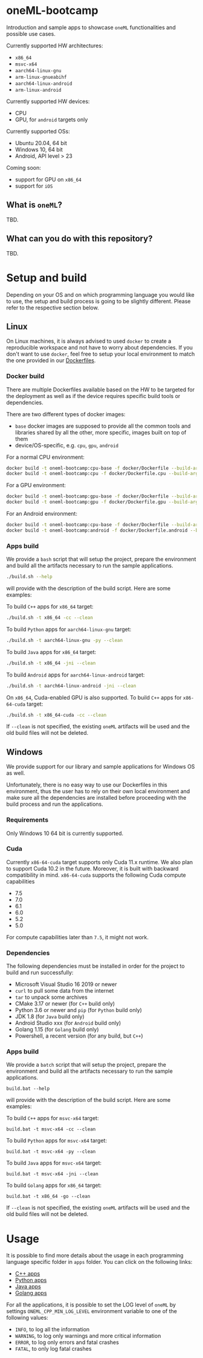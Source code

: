 # oneML-bootcamp

Introduction and sample apps to showcase `oneML` functionalities and possible use cases.

Currently supported HW architectures:
- `x86_64`
- `msvc-x64`
- `aarch64-linux-gnu`
- `arm-linux-gnueabihf`
- `aarch64-linux-android`
- `arm-linux-android`

Currently supported HW devices:
- CPU
- GPU, for `android` targets only

Currently supported OSs:
- Ubuntu 20.04, 64 bit
- Windows 10, 64 bit
- Android, API level > 23

Coming soon:
- support for GPU on `x86_64`
- support for `iOS`

## What is `oneML`?
TBD.

## What can you do with this repository?
TBD.

# Setup and build
Depending on your OS and on which programming language you would like to use, the
setup and build process is going to be slightly different. Please refer to the
respective section below.

## Linux
On Linux machines, it is always advised to used `docker` to create a reproducible
workspace and not have to worry about dependencies. If you don't want to use `docker`,
feel free to setup your local environment to match the one provided in our
[Dockerfiles](https://github.com/sertiscorp/oneML-bootcamp/tree/develop/docker).

### Docker build
There are multiple Dockerfiles available based on the HW to be targeted for the
deployment as well as if the device requires specific build tools or dependencies.

There are two different types of docker images:
- `base` docker images are supposed to provide all the common tools and libraries
shared by all the other, more specific, images built on top of them
- device/OS-specific, e.g. `cpu`, `gpu`, `android`


For a normal CPU environment:
```bash
docker build -t oneml-bootcamp:cpu-base -f docker/Dockerfile --build-arg base_image=ubuntu:20.04 .
docker build -t oneml-bootcamp:cpu -f docker/Dockerfile.cpu --build-arg base_image=oneml-bootcamp:cpu-base .
```

For a GPU environment:
```bash
docker build -t oneml-bootcamp:gpu-base -f docker/Dockerfile --build-arg base_image=nvidia/cuda:11.5.1-cudnn8-runtime-ubuntu20.04 .
docker build -t oneml-bootcamp:gpu -f docker/Dockerfile.gpu --build-arg base_image=oneml-bootcamp:gpu-base .
```

For an Android environment:
```bash
docker build -t oneml-bootcamp:cpu-base -f docker/Dockerfile --build-arg base_image=ubuntu:20.04 .
docker build -t oneml-bootcamp:android -f docker/Dockerfile.android --build-arg base_image=oneml-bootcamp:cpu-base .
```

### Apps build
We provide a `bash` script that will setup the project, prepare the environment
and build all the artifacts necessary to run the sample applications.

```bash
./build.sh --help
```
will provide with the description of the build script. Here are some examples:

To build `C++` apps for `x86_64` target:
```bash
./build.sh -t x86_64 -cc --clean
```

To build `Python` apps for `aarch64-linux-gnu` target:
```bash
./build.sh -t aarch64-linux-gnu -py --clean
```

To build `Java` apps for `x86_64` target:
```bash
./build.sh -t x86_64 -jni --clean
```

To build `Android` apps for `aarch64-linux-android` target:
```bash
./build.sh -t aarch64-linux-android -jni --clean
```

On `x86_64`, Cuda-enabled GPU is also supported. To build `C++` apps for `x86-64-cuda` target:
```bash
./build.sh -t x86_64-cuda -cc --clean
```

If `--clean` is not specified, the existing `oneML` artifacts will be used and
the old build files will not be deleted.

## Windows
We provide support for our library and sample applications for Windows OS as well.

Unfortunately, there is no easy way to use our Dockerfiles in this environment, thus the
user has to rely on their own local environment and make sure all the dependencies are installed
before proceeding with the build process and run the applications.

### Requirements
Only Windows 10 64 bit is currently supported.

### Cuda
Currently `x86-64-cuda` target supports only Cuda 11.x runtime. We also plan to support Cuda 10.2 in the future. Moreover, it is built with backward compatibility in mind. `x86-64-cuda` supports the following Cuda compute capabilities 
  * 7.5
  * 7.0
  * 6.1
  * 6.0
  * 5.2
  * 5.0

For compute capabilities later than `7.5`, it might not work.

### Dependencies
The following dependencies must be installed in order for the project to build and run
successfully:
- Microsoft Visual Studio 16 2019 or newer
- `curl` to pull some data from the internet
- `tar` to unpack some archives
- CMake 3.17 or newer (for `C++` build only)
- Python 3.6 or newer and `pip` (for `Python` build only)
- JDK 1.8 (for `Java` build only)
- Android Studio xxx (for `Android` build only)
- Golang 1.15 (for `Golang` build only)
- Powershell, a recent version (for any build, but `C++`)

### Apps build
We provide a `batch` script that will setup the project, prepare the environment
and build all the artifacts necessary to run the sample applications.

```batch
build.bat --help
```
will provide with the description of the build script. Here are some examples:

To build `C++` apps for `msvc-x64` target:
```batch
build.bat -t msvc-x64 -cc --clean
```

To build `Python` apps for `msvc-x64` target:
```batch
build.bat -t msvc-x64 -py --clean
```

To build `Java` apps for `msvc-x64` target:
```batch
build.bat -t msvc-x64 -jni --clean
```

To build `Golang` apps for `x86_64` target:
```batch
build.bat -t x86_64 -go --clean
```

If `--clean` is not specified, the existing `oneML` artifacts will be used and
the old build files will not be deleted.

# Usage
It is possible to find more details about the usage in each programming language
specific folder in `apps` folder. You can click on the following links:
- [C++ apps](https://github.com/sertiscorp/oneML-bootcamp/tree/develop/apps/cpp)
- [Python apps](https://github.com/sertiscorp/oneML-bootcamp/tree/develop/apps/python)
- [Java apps](https://github.com/sertiscorp/oneML-bootcamp/tree/develop/apps/java)
- [Golang apps](https://github.com/sertiscorp/oneML-bootcamp/tree/develop/apps/golang)

For all the applications, it is possible to set the LOG level of `oneML` by settings
`ONEML_CPP_MIN_LOG_LEVEL` environment variable to one of the following values:
- `INFO`, to log all the information
- `WARNING`, to log only warnings and more critical information
- `ERROR`, to log only errors and fatal crashes
- `FATAL`, to only log fatal crashes
